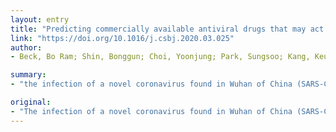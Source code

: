 ```yaml
---
layout: entry
title: "Predicting commercially available antiviral drugs that may act on the novel coronavirus (SARS-CoV-2) through a drug-target interaction deep learning model"
link: "https://doi.org/10.1016/j.csbj.2020.03.025"
author:
- Beck, Bo Ram; Shin, Bonggun; Choi, Yoonjung; Park, Sungsoo; Kang, Keunsoo

summary:
- "the infection of a novel coronavirus found in Wuhan of China (SARS-CoV-2) is rapidly spreading, and the incidence rate is increasing worldwide. We used our pre-trained drug-target interaction model called Molecule Transformer-Drug Target Interaction (MT-DTI) to identify commercially available drugs that could act on viral proteins."

original:
- "The infection of a novel coronavirus found in Wuhan of China (SARS-CoV-2) is rapidly spreading, and the incidence rate is increasing worldwide. Due to the lack of effective treatment options for SARS-CoV-2, various strategies are being tested in China, including drug repurposing. In this study, we used our pre-trained deep learning-based drug-target interaction model called Molecule Transformer-Drug Target Interaction (MT-DTI) to identify commercially available drugs that could act on viral proteins of SARS-CoV-2. The result showed that atazanavir, an antiretroviral medication used to treat and prevent the human immunodeficiency virus (HIV), is the best chemical compound, showing an inhibitory potency with Kd of 94.94 nM against the SARS-CoV-2 3C-like proteinase, followed by remdesivir (113.13 nM), efavirenz (199.17 nM), ritonavir (204.05 nM), and dolutegravir (336.91 nM). Interestingly, lopinavir, ritonavir, and darunavir are all designed to target viral proteinases. However, in our prediction, they may also bind to the replication complex components of SARS-CoV-2 with an inhibitory potency with Kd < 1,000 nM. In addition, we also found that several antiviral agents, such as Kaletra (lopinavir/ritonavir), could be used for the treatment of SARS-CoV-2. Overall, we suggest that the list of antiviral drugs identified by the MT-DTI model should be considered, when establishing effective treatment strategies for SARS-CoV-2."
---
```


